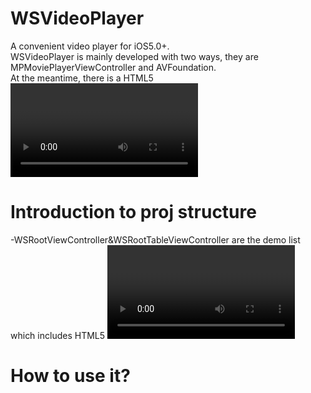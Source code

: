 WSVideoPlayer
=============

A convenient video player for iOS5.0+.   
WSVideoPlayer is mainly developed with two ways, they are MPMoviePlayerViewController and AVFoundation.   
At the meantime, there is a HTML5 <video> demo in this project.   
PLS ENJOY IT!

Introduction to proj structure
=============
-WSRootViewController&WSRootTableViewController are the demo list which includes HTML5 <video> and WSVideoPlayerDemos(Developed with MPMoviePlayerViewController and AVFoundation).   
-Demos_ folder: There are 3 folds(WV/MV/AV), they are the dome implementations and corresonds to HTML5 <video>, MPMoviePlayerViewController, AVFoundation.    

How to use it?
=============

